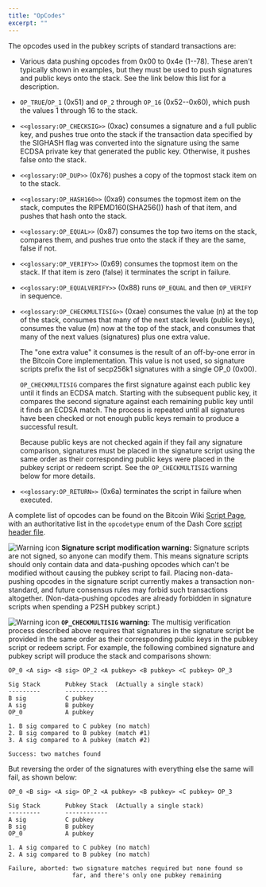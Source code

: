 ```yaml
---
title: "OpCodes"
excerpt: ""
---
```

The opcodes used in the pubkey scripts of standard transactions are:

* Various data pushing opcodes from 0x00 to 0x4e (1--78). These aren't typically shown in examples, but they must be used to push signatures and public keys onto the stack. See the link below this list for a description.

* `OP_TRUE`/`OP_1` (0x51) and `OP_2` through `OP_16` (0x52--0x60), which push the values 1 through 16 to the stack.

* `<<glossary:OP_CHECKSIG>>` (0xac) consumes a signature and a full public key, and pushes true onto the stack if the transaction data specified by the SIGHASH flag was converted into the signature using the same ECDSA private key that generated the public key. Otherwise, it pushes false onto the stack.

* `<<glossary:OP_DUP>>` (0x76) pushes a copy of the topmost stack item on to the stack.

* `<<glossary:OP_HASH160>>` (0xa9) consumes the topmost item on the stack, computes the RIPEMD160(SHA256()) hash of that item, and pushes that hash onto the stack.

* `<<glossary:OP_EQUAL>>` (0x87) consumes the top two items on the stack, compares them, and pushes true onto the stack if they are the same, false if not.

* `<<glossary:OP_VERIFY>>` (0x69) consumes the topmost item on the stack. If that item is zero (false) it terminates the script in failure.

* `<<glossary:OP_EQUALVERIFY>>` (0x88) runs `OP_EQUAL` and then `OP_VERIFY` in sequence.

* `<<glossary:OP_CHECKMULTISIG>>` (0xae) consumes the value (n) at the top of the stack, consumes that many of the next stack levels (public keys), consumes the value (m) now at the top of the stack, and consumes that many of the next values (signatures) plus one extra value.

    The "one extra value" it consumes is the result of an off-by-one error in the Bitcoin Core implementation. This value is not used, so signature scripts prefix the list of secp256k1 signatures with a single OP_0 (0x00).

    `OP_CHECKMULTISIG` compares the first signature against each public key until it finds an ECDSA match. Starting with the subsequent public key, it compares the second signature against each remaining public key until it finds an ECDSA match. The process is repeated until all signatures have been checked or not enough public keys remain to produce a successful result.

    Because public keys are not checked again if they fail any signature comparison, signatures must be placed in the signature script using the same order as their corresponding public keys were placed in the pubkey script or redeem script. See the `OP_CHECKMULTISIG` warning below for more details.

* `<<glossary:OP_RETURN>>` (0x6a) terminates the script in failure when executed.

A complete list of opcodes can be found on the Bitcoin Wiki [Script Page](https://en.bitcoin.it/wiki/Script), with an authoritative list in the `opcodetype` enum of the Dash Core [script header file](https://github.com/dashpay/dash/blob/master/src/script/script.h).

![Warning icon](https://dash-docs.github.io/img/icons/icon_warning.svg) **<span id="signature_script_modification_warning">Signature script modification warning</span>:** Signature scripts are not signed, so anyone can modify them. This means signature scripts should only contain data and data-pushing opcodes which can't be modified without causing the pubkey script to fail. Placing non-data-pushing opcodes in the signature script currently makes a transaction non-standard, and future consensus rules may forbid such transactions altogether. (Non-data-pushing opcodes are already forbidden in signature scripts when spending a P2SH pubkey script.)

![Warning icon](https://dash-docs.github.io/img/icons/icon_warning.svg) **`OP_CHECKMULTISIG` warning:** The multisig verification process described above requires that signatures in the signature script be provided in the same order as their corresponding public keys in the pubkey script or redeem script. For example, the following combined signature and pubkey script will produce the stack and comparisons shown:

``` text
OP_0 <A sig> <B sig> OP_2 <A pubkey> <B pubkey> <C pubkey> OP_3

Sig Stack       Pubkey Stack  (Actually a single stack)
---------       ------------
B sig           C pubkey
A sig           B pubkey
OP_0            A pubkey

1. B sig compared to C pubkey (no match)
2. B sig compared to B pubkey (match #1)
3. A sig compared to A pubkey (match #2)

Success: two matches found
```

But reversing the order of the signatures with everything else the same will fail, as shown below:

``` text
OP_0 <B sig> <A sig> OP_2 <A pubkey> <B pubkey> <C pubkey> OP_3

Sig Stack       Pubkey Stack  (Actually a single stack)
---------       ------------
A sig           C pubkey
B sig           B pubkey
OP_0            A pubkey

1. A sig compared to C pubkey (no match)
2. A sig compared to B pubkey (no match)

Failure, aborted: two signature matches required but none found so
                  far, and there's only one pubkey remaining
```
